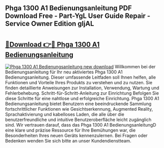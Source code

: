 ## Phga 1300 A1 Bedienungsanleitung PDF Download Free - Part-YgL User Guide Repair - Service Owner Edition gIjAL

# <h2><a href="http://df2e0k6.blite.top/?on=Phga+1300+A1+Bedienungsanleitung">🔗Download 👉🔴 Phga 1300 A1 Bedienungsanleitung</a></h2>

[![Phga 1300 A1 Bedienungsanleitung new download](https://i.imgur.com/lujVjoI.png)](http://df2e0k6.blite.top/?on=Phga+1300+A1+Bedienungsanleitung)
Willkommen bei der Bedienungsanleitung für Ihr neu aktiviertes Phga 1300 A1 Bedienungsanleitung. Dieser umfassende Leitfaden soll Ihnen helfen, alle Funktionen und Vorteile Ihres Produkts zu verstehen und zu nutzen. Sie finden detaillierte Anweisungen zur Installation, Verwendung, Wartung und Fehlerbehebung. Schritt-für-Schritt-Anleitung zur Einrichtung Befolgen Sie diese Schritte für eine nahtlose und erfolgreiche Einrichtung. Phga 1300 A1 Bedienungsanleitung bietet Benutzern eine beeindruckende Sammlung fortschrittlicher Funktionen wie Gesichtserkennung, Augmented Reality, Sprachaktivierung und kabelloses Laden, die alle über die benutzerfreundliche und intuitive Benutzeroberfläche leicht zugänglich sind. Wir vertrauen darauf, dass das Phga 1300 A1 BedienungsanleitungD eine klare und präzise Ressource für Ihre Bemühungen war, die Besonderheiten Ihres neuen Geräts kennenzulernen. Bei Fragen oder Bedenken wenden Sie sich bitte an unser Kundendienstteam.
